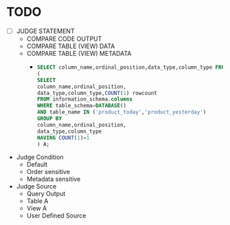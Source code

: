 # TODO


- [ ] JUDGE STATEMENT
  - COMPARE CODE OUTPUT
  - COMPARE TABLE (VIEW) DATA
  - COMPARE TABLE (VIEW) METADATA
    - ```sql
      SELECT column_name,ordinal_position,data_type,column_type FROM
      (
      SELECT
      column_name,ordinal_position,
      data_type,column_type,COUNT(1) rowcount
      FROM information_schema.columns
      WHERE table_schema=DATABASE()
      AND table_name IN ('product_today','product_yesterday')
      GROUP BY
      column_name,ordinal_position,
      data_type,column_type
      HAVING COUNT(1)=1
      ) A;
      ```

- Judge Condition
  - Default
  - Order sensitive
  - Metadata sensitive
- Judge Source
  - Query Output
  - Table A
  - View A
  - User Defined Source